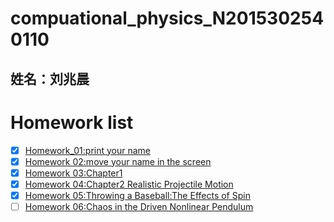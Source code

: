 # compuational_physics_N2015302540110
## 姓名：刘兆晨

# Homework list
- [x] [Homework_01:print your name](https://github.com/liuzhaochen/compuational_physics_N2015302540110/tree/master/homework%2001)
- [x] [Homework 02:move your name in the screen](https://github.com/liuzhaochen/compuational_physics_N2015302540110/tree/master/homework02)
- [x] [Homework 03:Chapter1](https://github.com/liuzhaochen/compuational_physics_N2015302540110/tree/master/homework%2003)
- [x] [Homework 04:Chapter2 Realistic Projectile Motion](https://github.com/liuzhaochen/compuational_physics_N2015302540110/tree/master/homework%2004)
- [x] [Homework 05:Throwing a Baseball:The Effects of Spin](https://github.com/liuzhaochen/compuational_physics_N2015302540110/tree/master/homework%2005)
- [ ] [Homework 06:Chaos in the Driven Nonlinear Pendulum](https://github.com/liuzhaochen/compuational_physics_N2015302540110/tree/master/homework%2006)
